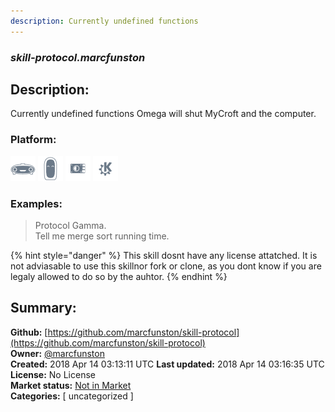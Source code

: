 ```yaml
---
description: Currently undefined functions
---
```


### _skill-protocol.marcfunston_  
## Description:  
Currently undefined functions
Omega will shut MyCroft and the computer.  
  
### Platform:  
 ![Mark I](../.gitbook/assets/mark-1-icon.png)  ![Mark II](../.gitbook/assets/mark-2-icon.png)  ![Picroft](../.gitbook/assets/picroft-icon.png)  ![plasmoid](../.gitbook/assets/kde.png)   
### Examples:  
> Protocol Gamma.  
> Tell me merge sort running time.  
  
{% hint style="danger" %}
This skill dosnt have any license attatched. It is not adviasable to use this skillnor fork or clone, as you dont know if you are legaly allowed to do so by the auhtor.
{% endhint %}
  
## Summary:  
**Github:** [https://github.com/marcfunston/skill-protocol](https://github.com/marcfunston/skill-protocol)  
**Owner:** [@marcfunston](https://github.com/marcfunston)  
**Created:** 2018 Apr 14 03:13:11 UTC  **Last updated:** 2018 Apr 14 03:16:35 UTC  
**License:** No License  
**Market status:** [Not in Market](https://market.mycroft.ai/skill/)  
**Categories:** [ uncategorized ]   
